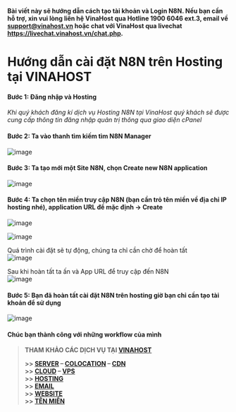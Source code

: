 
**Bài viết này sẽ hướng dẫn cách tạo tài khoản và Login N8N. Nếu bạn cần hỗ trợ, xin vui lòng liên hệ VinaHost qua Hotline 1900 6046 ext.3, email về support@vinahost.vn hoặc chat với VinaHost qua livechat https://livechat.vinahost.vn/chat.php.**

# Hướng dẫn cài đặt N8N trên Hosting tại VINAHOST  
#### Bước 1: Đăng nhập và Hosting  

*Khi quý khách đăng kí dịch vụ Hosting N8N tại VinaHost quý khách sẽ được cung cấp thông tin đăng nhập quản trị thông qua giao diện cPanel* 

#### Bước 2: Ta vào thanh tìm kiếm tìm **N8N Manager**  
![image](https://github.com/user-attachments/assets/8b312aec-c35c-4b91-9f36-809d9808cec1)


#### Bước 3: Ta tạo mới một Site N8N, chọn **Create new N8N application**  
![image](https://github.com/user-attachments/assets/84dce398-1a0f-4154-88ce-458b8edd47ff)


#### Bước 4: Ta chọn tên miền truy cập N8N (bạn cần trỏ tên miền về địa chỉ IP hosting nhé), application URL để mặc định -> Create  
![image](https://github.com/user-attachments/assets/b9d90b72-bb95-43c8-acb1-b89b783fc8d6)

![image](https://github.com/user-attachments/assets/02d1fe3a-8318-48f0-8572-a2556953292d)
 
Quá trình cài đặt sẽ tự động, chúng ta chỉ cần chờ để hoàn tất  
![image](https://github.com/user-attachments/assets/c05a1009-d178-40da-80f8-046e75809785)
 
Sau khi hoàn tất ta ấn và App URL để truy cập đến N8N  
![image](https://github.com/user-attachments/assets/95b50308-5d07-4442-a33b-0f395ece0441)


#### Bước 5: Bạn đã hoàn tất cài đặt N8N trên hosting giờ bạn chỉ cần tạo tài khoản để sử dụng  
![image](https://github.com/user-attachments/assets/2f8f0c55-4a08-48bb-9195-9d2ef915c787)
 

#### Chúc bạn thành công với những workflow của mình


> **THAM KHẢO CÁC DỊCH VỤ TẠI [VINAHOST](https://vinahost.vn/)**
>
> **\>> [SERVER](https://vinahost.vn/thue-may-chu-rieng/) – [COLOCATION](https://vinahost.vn/colocation.html) – [CDN](https://vinahost.vn/dich-vu-cdn-chuyen-nghiep)**<br>
> **\>> [CLOUD](https://vinahost.vn/cloud-server-gia-re/) – [VPS](https://vinahost.vn/vps-ssd-chuyen-nghiep/)**<br>
> **\>> [HOSTING](https://vinahost.vn/wordpress-hosting)**<br>
> **\>> [EMAIL](https://vinahost.vn/email-hosting)**<br>
> **\>> [WEBSITE](http://vinawebsite.vn/)**<br>
> **\>> [TÊN MIỀN](https://vinahost.vn/ten-mien-gia-re/)**
